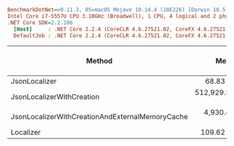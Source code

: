 ``` ini

BenchmarkDotNet=v0.11.3, OS=macOS Mojave 10.14.4 (18E226) [Darwin 18.5.0]
Intel Core i7-5557U CPU 3.10GHz (Broadwell), 1 CPU, 4 logical and 2 physical cores
.NET Core SDK=2.2.106
  [Host]     : .NET Core 2.2.4 (CoreCLR 4.6.27521.02, CoreFX 4.6.27521.01), 64bit RyuJIT
  DefaultJob : .NET Core 2.2.4 (CoreCLR 4.6.27521.02, CoreFX 4.6.27521.01), 64bit RyuJIT


```
|                                          Method |          Mean |         Error |        StdDev |           Min |           Max |    Ratio | RatioSD | Gen 0/1k Op | Gen 1/1k Op | Gen 2/1k Op | Allocated Memory/Op |
|------------------------------------------------ |--------------:|--------------:|--------------:|--------------:|--------------:|---------:|--------:|------------:|------------:|------------:|--------------------:|
|                                   JsonLocalizer |      68.83 ns |     0.1259 ns |     0.1116 ns |      68.58 ns |      68.95 ns |     0.63 |    0.00 |      0.0228 |           - |           - |                48 B |
|                       JsonLocalizerWithCreation | 512,929.54 ns | 1,795.6669 ns | 1,679.6679 ns | 510,100.03 ns | 515,499.84 ns | 4,678.08 |   13.62 |     83.0078 |     29.2969 |      4.8828 |            174968 B |
| JsonLocalizerWithCreationAndExternalMemoryCache |   4,930.42 ns |    20.7277 ns |    18.3746 ns |   4,888.34 ns |   4,956.98 ns |    44.98 |    0.18 |      1.7624 |      0.8774 |           - |              3712 B |
|                                       Localizer |     109.62 ns |     0.1763 ns |     0.1563 ns |     109.48 ns |     110.05 ns |     1.00 |    0.00 |           - |           - |           - |                   - |
